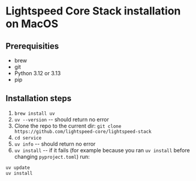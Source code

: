 # Lightspeed Core Stack installation on MacOS

## Prerequisities

- brew
- git
- Python 3.12 or 3.13
- pip

## Installation steps

1. `brew install uv`
1. `uv --version` -- should return no error
1. Clone the repo to the current dir:
`git clone https://github.com/lightspeed-core/lightspeed-stack`
1. `cd service`
1. `uv info` -- should return no error
1. `uv install` -- if it fails (for example because you ran `uv install` before changing `pyproject.toml`) run:
```sh
uv update
uv install
```

